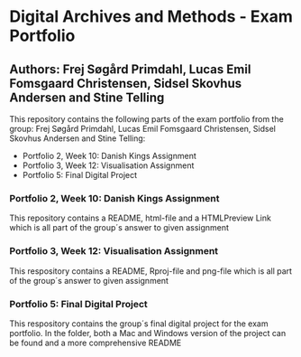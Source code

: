 # Digital Archives and Methods - Exam Portfolio 
## Authors: Frej Søgård Primdahl, Lucas Emil Fomsgaard Christensen, Sidsel Skovhus Andersen and Stine Telling

This repository contains the following parts of the exam portfolio from the group: Frej Søgård Primdahl, Lucas Emil Fomsgaard Christensen, Sidsel Skovhus Andersen and Stine Telling: 
  - Portfolio 2, Week 10: Danish Kings Assignment
  - Portfolio 3, Week 12: Visualisation Assignment
  - Portfolio 5: Final Digital Project 

### Portfolio 2, Week 10: Danish Kings Assignment
This repository contains a README, html-file and a HTMLPreview Link which is all part of the group´s answer to given assignment

### Portfolio 3, Week 12: Visualisation Assignment
This respository contains a README, Rproj-file and png-file which is all part of the group´s answer to given assignment

### Portfolio 5: Final Digital Project
This respository contains the group´s final digital project for the exam portfolio. 
In the folder, both a Mac and Windows version of the project can be found and a more comprehensive README
